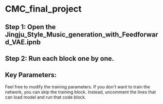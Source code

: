 # CMC_final_project
## Step 1: Open the Jingju_Style_Music_generation_with_Feedforward_VAE.ipnb 
## Step 2: Run each block one by one. 
## Key Parameters: 
Feel free to modify the training parameters. If you don't want to train the network, you can skip the training block. Instead, uncomment the lines that can load model and run that code block. 